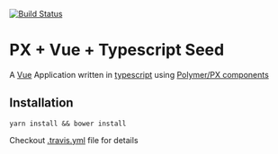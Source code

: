 [![Build Status](https://travis-ci.org/sks/predix-seed.svg?branch=master)](https://travis-ci.org/sks/predix-seed)

# PX + Vue + Typescript Seed

A [Vue](vuejs.org) Application written in [typescript](https://www.typescriptlang.org) using [Polymer/PX components](predix-ui.com)

## Installation
```
yarn install && bower install
```
Checkout [.travis.yml](./.travis.yml) file for details
